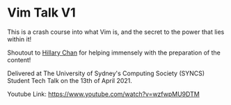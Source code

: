 # Vim Talk V1

This is a crash course into what Vim is, and the secret to the power that lies within it!

Shoutout to [Hillary Chan](https://github.com/hillaryychan) for helping immensely with the preparation of the content!

Delivered at The University of Sydney's Computing Society (SYNCS) Student Tech Talk on the 13th of April 2021.

Youtube Link: https://www.youtube.com/watch?v=wzfwpMU9DTM
